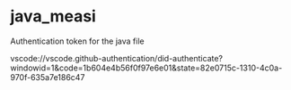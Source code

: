 # java_measi

Authentication token for the java file

vscode://vscode.github-authentication/did-authenticate?windowid=1&code=1b604e4b56f0f97e6e01&state=82e0715c-1310-4c0a-970f-635a7e186c47
